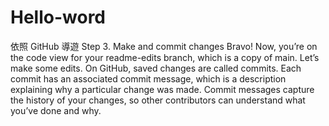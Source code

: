 # Hello-word
依照 GitHub 導遊
Step 3. Make and commit changes
Bravo! Now, you’re on the code view for your readme-edits branch, which is a copy of main. Let’s make some edits.
On GitHub, saved changes are called commits. Each commit has an associated commit message, which is a description explaining why a particular change was made. Commit messages capture the history of your changes, so other contributors can understand what you’ve done and why.
